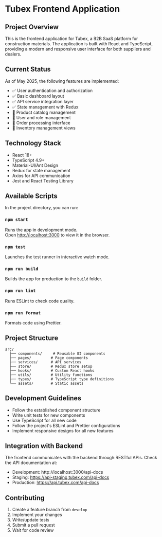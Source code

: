 # Tubex Frontend Application

## Project Overview
This is the frontend application for Tubex, a B2B SaaS platform for construction materials. The application is built with React and TypeScript, providing a modern and responsive user interface for both suppliers and dealers.

## Current Status
As of May 2025, the following features are implemented:
- ✅ User authentication and authorization
- ✅ Basic dashboard layout
- ✅ API service integration layer
- ✅ State management with Redux
- 🚧 Product catalog management
- 🚧 User and role management
- 🚧 Order processing interface
- 🚧 Inventory management views

## Technology Stack
- React 18+
- TypeScript 4.9+
- Material-UI/Ant Design
- Redux for state management
- Axios for API communication
- Jest and React Testing Library

## Available Scripts

In the project directory, you can run:

### `npm start`
Runs the app in development mode.\
Open [http://localhost:3000](http://localhost:3000) to view it in the browser.

### `npm test`
Launches the test runner in interactive watch mode.

### `npm run build`
Builds the app for production to the `build` folder.

### `npm run lint`
Runs ESLint to check code quality.

### `npm run format`
Formats code using Prettier.

## Project Structure
```
src/
  ├── components/     # Reusable UI components
  ├── pages/         # Page components
  ├── services/      # API services
  ├── store/         # Redux store setup
  ├── hooks/         # Custom React hooks
  ├── utils/         # Utility functions
  ├── types/         # TypeScript type definitions
  └── assets/        # Static assets
```

## Development Guidelines
- Follow the established component structure
- Write unit tests for new components
- Use TypeScript for all new code
- Follow the project's ESLint and Prettier configurations
- Implement responsive designs for all new features

## Integration with Backend
The frontend communicates with the backend through RESTful APIs. Check the API documentation at:
- Development: http://localhost:3000/api-docs
- Staging: https://api-staging.tubex.com/api-docs
- Production: https://api.tubex.com/api-docs

## Contributing
1. Create a feature branch from `develop`
2. Implement your changes
3. Write/update tests
4. Submit a pull request
5. Wait for code review
